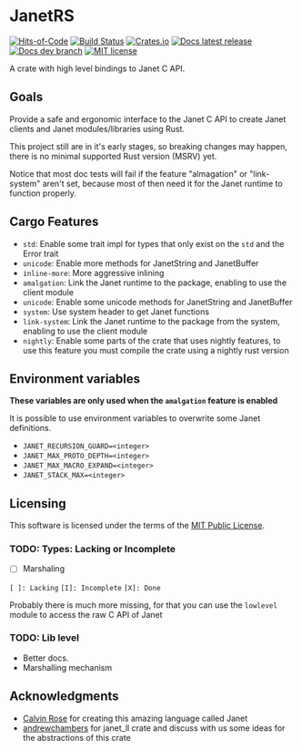 # JanetRS

[![Hits-of-Code](https://hitsofcode.com/github/grayjack/janetrs?branch=dev)](https://hitsofcode.com/view/github/grayjack/janetrs?branch=dev)
[![Build Status](https://github.com/GrayJack/janetrs/workflows/Check%20and%20Test/badge.svg)](https://github.com/GrayJack/janetrs/actions)
[![Crates.io](https://img.shields.io/crates/v/janetrs?logo=rust)](https://crates.io/crates/janetrs)
[![Docs latest release](https://img.shields.io/static/v1?label=Docs&message=latest&color=blue&logo=rust)](https://docs.rs/janetrs/)
[![Docs dev branch](https://img.shields.io/static/v1?label=Docs&message=dev&color=lightgray&logo=rust)](https://grayjack.github.io/janetrs/janetrs/index.html)
[![MIT license](https://img.shields.io/badge/License-MIT-blue.svg)](./LICENCE)

A crate with high level bindings to Janet C API.

## Goals

Provide a safe and ergonomic interface to the Janet C API to create Janet
clients and Janet modules/libraries using Rust.

This project still are in it's early stages, so breaking changes may happen,
there is no minimal supported Rust version (MSRV) yet.

Notice that most doc tests will fail if the feature "almagation" or
"link-system" aren't set, because most of then need it for the Janet runtime to
function properly.

## Cargo Features

- `std`: Enable some trait impl for types that only exist on the `std` and the
  Error trait
- `unicode`: Enable more methods for JanetString and JanetBuffer
- `inline-more`: More aggressive inlining
- `amalgation`: Link the Janet runtime to the package, enabling to use the
  client module
- `unicode`: Enable some unicode methods for JanetString and JanetBuffer
- `system`: Use system header to get Janet functions
- `link-system`: Link the Janet runtime to the package from the system, enabling
  to use the client module
- `nightly`: Enable some parts of the crate that uses nightly features, to use
  this feature you must compile the crate using a nightly rust version

## Environment variables

**These variables are only used when the `amalgation` feature is enabled**

It is possible to use environment variables to overwrite some Janet definitions.

- `JANET_RECURSION_GUARD=<integer>`
- `JANET_MAX_PROTO_DEPTH=<integer>`
- `JANET_MAX_MACRO_EXPAND=<integer>`
- `JANET_STACK_MAX=<integer>`

## Licensing

This software is licensed under the terms of the
[MIT Public License](./LICENSE).

### TODO: Types: Lacking or Incomplete

- [ ] Marshaling

`[ ]: Lacking` `[I]: Incomplete` `[X]: Done`

Probably there is much more missing, for that you can use the `lowlevel` module
to access the raw C API of Janet

### TODO: Lib level

- Better docs.
- Marshalling mechanism

## Acknowledgments

- [Calvin Rose](https://github.com/bakpakin) for creating this amazing language
  called Janet
- [andrewchambers](https://github.com/andrewchambers) for janet_ll crate and
  discuss with us some ideas for the abstractions of this crate
